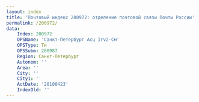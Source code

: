 ```yaml
---
layout: index
title: 'Почтовый индекс 200972: отделение почтовой связи Почты России'
permalink: /200972/
data:
    Index: 200972
    OPSName: 'Санкт-Петербург Асц Irv2-См'
    OPSType: Ти
    OPSSubm: 200987
    Region: Санкт-Петербург
    Autonom: ''
    Area: ''
    City: ''
    City1: ''
    ActDate: '20100423'
    IndexOld: ''
---
```

